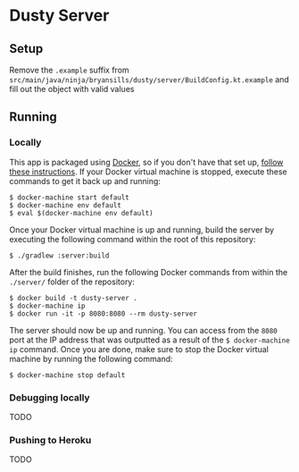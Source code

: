 # Dusty Server
## Setup
Remove the `.example` suffix from `src/main/java/ninja/bryansills/dusty/server/BuildConfig.kt.example` and fill out the object with valid values

## Running
### Locally
This app is packaged using [Docker](docker.com), so if you don't have that set up, [follow these instructions](https://medium.com/@yutafujii_59175/a-complete-one-by-one-guide-to-install-docker-on-your-mac-os-using-homebrew-e818eb4cfc3).
If your Docker virtual machine is stopped, execute these commands to get it back up and running:

```
$ docker-machine start default
$ docker-machine env default
$ eval $(docker-machine env default)
```

Once your Docker virtual machine is up and running, build the server by executing the following command within the root of this repository:

```
$ ./gradlew :server:build
```

After the build finishes, run the following Docker commands from within the `./server/` folder of the repository:

```
$ docker build -t dusty-server .
$ docker-machine ip
$ docker run -it -p 8080:8080 --rm dusty-server
```

The server should now be up and running. You can access from the `8080` port at the IP address that was outputted as a result of the `$ docker-machine ip` command.
Once you are done, make sure to stop the Docker virtual machine by running the following command:

```
$ docker-machine stop default
```

### Debugging locally
TODO

### Pushing to Heroku
TODO